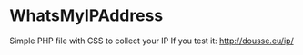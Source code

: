 # WhatsMyIPAddress
Simple PHP file with CSS to collect your IP
If you test it: http://dousse.eu/ip/
